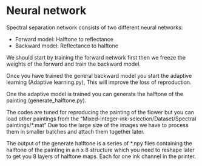 # Neural network
 Spectral separation network consists of two different neural networks:
*	Forward model: Halftone to reflectance
*	Backward model: Reflectance to halftone

We should start by training the forward network first then we freeze the weights of the forward and train the backward model.

Once you have trained the general backward model you start the adaptive learning (Adaptive learning.py), This will improve the loss of reproduction.

One the adaptive model is trained you can generate the halftone of the painting (generate_halftone.py).

The codes are tuned for reproducing the painting of the flower but you can load other paintings from the “Mixed-integer-ink-selection/Dataset/Spectral paintings/*.mat”
Due too the large size of the images we have to process them in smaller batches and attach them together later. 

The output of the generate halftone is a series of *.npy files containing the halftone of the painting in a n x 8 structure which you need to reshape later to get you 8 layers of halftone maps. Each for one ink channel in the printer. 

